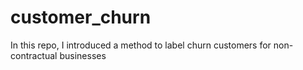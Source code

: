 # customer_churn
In this repo, I introduced a method to label churn customers for non-contractual businesses
